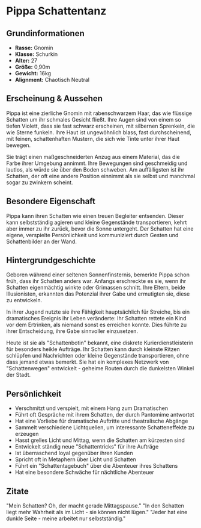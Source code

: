 # Pippa Schattentanz

## Grundinformationen
- **Rasse:** Gnomin
- **Klasse:** Schurkin
- **Alter:** 27
- **Größe:** 0,90m
- **Gewicht:** 16kg
- **Alignment:** Chaotisch Neutral

## Erscheinung & Aussehen
Pippa ist eine zierliche Gnomin mit rabenschwarzem Haar, das wie flüssige Schatten um ihr schmales Gesicht fließt. Ihre Augen sind von einem so tiefen Violett, dass sie fast schwarz erscheinen, mit silbernen Sprenkeln, die wie Sterne funkeln. Ihre Haut ist ungewöhnlich blass, fast durchscheinend, mit feinen, schattenhaften Mustern, die sich wie Tinte unter ihrer Haut bewegen.

Sie trägt einen maßgeschneiderten Anzug aus einem Material, das die Farbe ihrer Umgebung annimmt. Ihre Bewegungen sind geschmeidig und lautlos, als würde sie über den Boden schweben. Am auffälligsten ist ihr Schatten, der oft eine andere Position einnimmt als sie selbst und manchmal sogar zu zwinkern scheint.

## Besondere Eigenschaft
Pippa kann ihren Schatten wie einen treuen Begleiter entsenden. Dieser kann selbstständig agieren und kleine Gegenstände transportieren, kehrt aber immer zu ihr zurück, bevor die Sonne untergeht. Der Schatten hat eine eigene, verspielte Persönlichkeit und kommuniziert durch Gesten und Schattenbilder an der Wand.

## Hintergrundgeschichte
Geboren während einer seltenen Sonnenfinsternis, bemerkte Pippa schon früh, dass ihr Schatten anders war. Anfangs erschreckte es sie, wenn ihr Schatten eigenmächtig winkte oder Grimassen schnitt. Ihre Eltern, beide Illusionisten, erkannten das Potenzial ihrer Gabe und ermutigten sie, diese zu entwickeln.

In ihrer Jugend nutzte sie ihre Fähigkeit hauptsächlich für Streiche, bis ein dramatisches Ereignis ihr Leben veränderte: Ihr Schatten rettete ein Kind vor dem Ertrinken, als niemand sonst es erreichen konnte. Dies führte zu ihrer Entscheidung, ihre Gabe sinnvoller einzusetzen.

Heute ist sie als "Schattenbotin" bekannt, eine diskrete Kurierdienstleisterin für besonders heikle Aufträge. Ihr Schatten kann durch kleinste Ritzen schlüpfen und Nachrichten oder kleine Gegenstände transportieren, ohne dass jemand etwas bemerkt. Sie hat ein komplexes Netzwerk von "Schattenwegen" entwickelt - geheime Routen durch die dunkelsten Winkel der Stadt.

## Persönlichkeit
- Verschmitzt und verspielt, mit einem Hang zum Dramatischen
- Führt oft Gespräche mit ihrem Schatten, der durch Pantomime antwortet
- Hat eine Vorliebe für dramatische Auftritte und theatralische Abgänge
- Sammelt verschiedene Lichtquellen, um interessante Schatteneffekte zu erzeugen
- Hasst grelles Licht und Mittag, wenn die Schatten am kürzesten sind
- Entwickelt ständig neue "Schattentricks" für ihre Aufträge
- Ist überraschend loyal gegenüber ihren Kunden
- Spricht oft in Metaphern über Licht und Schatten
- Führt ein "Schattentagebuch" über die Abenteuer ihres Schattens
- Hat eine besondere Schwäche für nächtliche Abenteuer

## Zitate
"Mein Schatten? Oh, der macht gerade Mittagspause."
"In den Schatten liegt mehr Wahrheit als im Licht - sie können nicht lügen."
"Jeder hat eine dunkle Seite - meine arbeitet nur selbstständig."